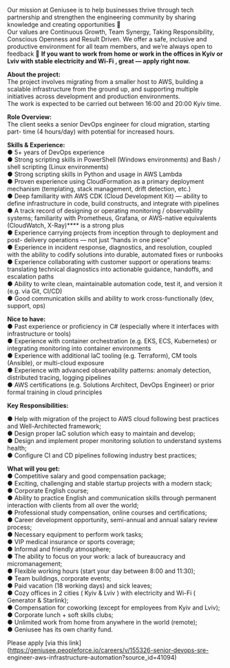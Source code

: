 Our mission at Geniusee is to help businesses thrive through tech partnership
and strengthen the engineering community by sharing knowledge and creating
opportunities 🌿  
Our values are Continuous Growth, Team Synergy, Taking Responsibility,
Conscious Openness and Result Driven. We offer a safe, inclusive and
productive environment for all team members, and we’re always open to feedback
💜 **If you want to work from home or work in the offices in Kyiv or Lviv with
stable electricity and Wi-Fi , great — apply right now.**

**About the project:**  
The project involves migrating from a smaller host to AWS, building a scalable
infrastructure from the ground up, and supporting multiple initiatives across
development and production environments.  
The work is expected to be carried out between 16:00 and 20:00 Kyiv time.

**Role Overview:**  
The client seeks a senior DevOps engineer for cloud migration, starting part-
time (4 hours/day) with potential for increased hours.

**Skills & Experience:**  
● 5+ years of DevOps experience  
● Strong scripting skills in PowerShell (Windows environments) and Bash /
shell scripting (Linux environments)  
● Strong scripting skills in Python and usage in AWS Lambda  
● Proven experience using CloudFormation as a primary deployment mechanism
(templating, stack management, drift detection, etc.)  
● Deep familiarity with AWS CDK (Cloud Development Kit) — ability to define
infrastructure in code, build constructs, and integrate with pipelines  
● A track record of designing or operating monitoring / observability systems;
familiarity with Prometheus, Grafana, or AWS-native equivalents (CloudWatch,
X-Ray)**** is a strong plus  
● Experience carrying projects from inception through to deployment and post-
delivery operations — not just “hands in one piece”  
● Experience in incident response, diagnostics, and resolution, coupled with
the ability to codify solutions into durable, automated fixes or runbooks  
● Experience collaborating with customer support or operations teams:
translating technical diagnostics into actionable guidance, handoffs, and
escalation paths  
● Ability to write clean, maintainable automation code, test it, and version
it (e.g. via Git, CI/CD)  
● Good communication skills and ability to work cross-functionally (dev,
support, ops)

**Nice to have:**  
● Past experience or proficiency in C# (especially where it interfaces with
infrastructure or tools)  
● Experience with container orchestration (e.g. EKS, ECS, Kubernetes) or
integrating monitoring into container environments  
● Experience with additional IaC tooling (e.g. Terraform), CM tools (Ansible),
or multi-cloud exposure  
● Experience with advanced observability patterns: anomaly detection,
distributed tracing, logging pipelines  
● AWS certifications (e.g. Solutions Architect, DevOps Engineer) or prior
formal training in cloud principles

**Key Responsibilities:**

● Help with migration of the project to AWS cloud following best practices and
Well-Architected framework;  
● Design proper IaC solution which easy to maintain and develop;  
● Design and implement proper monitoring solution to understand systems
health;  
● Configure CI and CD pipelines following industry best practices;

**What will you get:**  
● Competitive salary and good compensation package;  
● Exciting, challenging and stable startup projects with a modern stack;  
● Corporate English course;  
● Ability to practice English and communication skills through permanent
interaction with clients from all over the world;  
● Professional study compensation, online courses and certifications;  
● Career development opportunity, semi-annual and annual salary review
process;  
● Necessary equipment to perform work tasks;  
● VIP medical insurance or sports coverage;  
● Informal and friendly atmosphere;  
● The ability to focus on your work: a lack of bureaucracy and
micromanagement;  
● Flexible working hours (start your day between 8:00 and 11:30);  
● Team buildings, corporate events;  
● Paid vacation (18 working days) and sick leaves;  
● Cozy offices in 2 cities ( Kyiv & Lviv ) with electricity and Wi-Fi (
Generator & Starlink);  
● Compensation for coworking (except for employees from Kyiv and Lviv);  
● Corporate lunch + soft skills clubs;  
● Unlimited work from home from anywhere in the world (remote);  
● Geniusee has its own charity fund.

  
Please apply [via this
link](https://geniusee.peopleforce.io/careers/v/155326-senior-devops-sre-
engineer-aws-infrastructure-automation?source_id=41094)